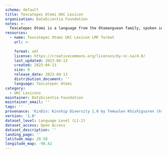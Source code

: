 ```yaml
---
schema: default
title: Texcatepec Otomi UKC Lexicon
organization: DataScientia Foundation
notes: >-
  Texcatepec Otomi is a language from the Otomanguean family, spoken in North America. The UKC Lexicon of Texcatepec Otomi is represented as a lexico-semantic network. It consists of words, word senses, synsets, as well as sense-level and synset-level relationships.
resources:
  - name: Texcatepec Otomi UKC Lexicon LMF format
    url: >-
      
    format: xml
    license: https://creativecommons.org/licenses/by-nc-sa/4.0/
    last_updated: 2023-04-13
    created: 2023-04-13
    size: 0
    release_date: 2023-04-13
    distribution_document: ''
    language: Texcatepec Otomi
category:
  - UKC Lexicons
maintainer: DataScientia Foundation
maintainer_email: ''
tags: ''
provenance: 'KinDiv: Kinship Diversity 1.0 by Temuulen Khishigsuren (http://ukc.disi.unitn.it/index.php/kinship/); Princeton WordNet 2.1 by Princeton University (https://wordnet.princeton.edu)'
version: '1.0'
dataset_level: Language Level (L1-2)
dataset_access: Open Access
dataset_description: ''
landing_page: ''
latitude_map: 20.58
longitude_map: -98.42
---
```

